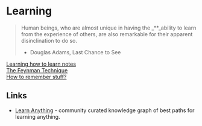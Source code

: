 # Learning

> Human beings, who are almost unique in having the \_\*\*\_ability to learn from the experience of others, are also remarkable for their apparent disinclination to do so.
>
> * Douglas Adams, Last Chance to See

[Learning how to learn notes](learning-how-to-learn.md)  
[The Feynman Technique](the-feynman-technique.md)  
[How to remember stuff?](how-to-remember-stuff.md)

## Links

* [Learn Anything](https://learn-anything.xyz/) - community curated knowledge graph of best paths for learning anything.

